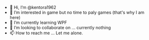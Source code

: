 - 👋 Hi, I’m @kentora1962
- 👀 I’m interested in game but no time to paly games (that's why I am here)
- 🌱 I’m currently learning WPF
- 💞️ I’m looking to collaborate on ... currently nothing
- 📫 How to reach me ... Let me alone. 

<!---
kentora1962/kentora1962 is a ✨ special ✨ repository because its `README.md` (this file) appears on your GitHub profile.
You can click the Preview link to take a look at your changes.
--->
